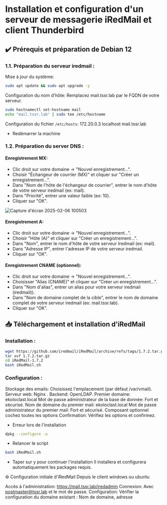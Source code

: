 # Installation et configuration d'un serveur de messagerie iRedMail et client Thunderbird

## ✔️ Prérequis et préparation de Debian 12

### 1.1. Préparation du serveur iredmail :
Mise à jour du système:
```bash
sudo apt update && sudo apt upgrade -y
```
Configuration du nom d'hôte: Remplacez mail.tssr.lab par le FQDN de votre serveur.

```bash
sudo hostnamectl set-hostname mail
echo "mail.tssr.lab" | sudo tee /etc/hostname
```

Configuration du fichier `/etc/hosts`:
172.20.0.3  localhost mail.tssr.lab

- Redémarrer la machine

### 1.2. Préparation du server DNS :

#### Enregistrement MX:

- Clic droit sur votre domaine -> "Nouvel enregistrement...".
- Choisir "Échangeur de courrier (MX)" et cliquer sur "Créer un enregistrement...".
- Dans "Nom de l'hôte de l'échangeur de courrier", entrer le nom d'hôte de votre serveur iredmail (ex: mail).
- Dans "Priorité", entrer une valeur faible (ex: 10).
- Cliquer sur "OK".

![Capture d'écran 2025-02-06 100503](https://github.com/user-attachments/assets/dbc7df65-deaa-4cd9-8c1e-47d0135c6176)


#### Enregistrement A:

- Clic droit sur votre domaine -> "Nouvel enregistrement...".
- Choisir "Hôte (A)" et cliquer sur "Créer un enregistrement...".
- Dans "Nom", entrer le nom d'hôte de votre serveur Iredmail (ex: mail).
- Dans "Adresse IP", entrer l'adresse IP de votre serveur iredmail.
- Cliquer sur "OK".

#### Enregistrement CNAME (optionnel):

- Clic droit sur votre domaine -> "Nouvel enregistrement...".
- Choisisser "Alias (CNAME)" et cliquer sur "Créer un enregistrement...".
- Dans "Nom d'alias", entrer un alias pour votre serveur iredmail (iredmail)).
- Dans "Nom de domaine complet de la cible", entrer le nom de domaine complet de votre serveur iredmail (ex: mail.tssr.lab).
- Cliquer sur "OK".

## 📥 Téléchargement et installation d'iRedMail

### Installation :

```bash
wget https://github.com/iredmail/iRedMail/archive/refs/tags/1.7.2.tar.gz
tar xvf 1.7.2.tar.gz
cd iRedMail-1.7.2
bash iRedMail.sh
```

### Configuration :

Stockage des emails: Choisissez l'emplacement (par défaut /var/vmail).
Serveur web: Nginx .
Backend: OpenLDAP.
Premier domaine: ekoloclast.local
Mot de passe administrateur de la base de donnée: Fort et sécurisé.
Nom de domaine du premier mail: ekoloclast.local
Mot de passe administrateur du premier mail: Fort et sécurisé.
Composant optionnel cochez toutes les options
Confirmation: Vérifiez les options et confirmez.
- Erreur lors de l'installation 
```bash
dpkg --configure -a
```
- Relancer le script 
```bash
bash iRedMail.sh
```
- Taper sur y pour continuer l'installation 
Il installera et configurera automatiquement les packages requis.

⚙️  Configuration initiale d'iRedMail
Depuis le client windows ou ubuntu

Accès à l'administration: https://mail.tssr.lab/iredadmin
Connexion: Avec postmaster@tssr.lab et le mot de passe.
Configuration:
Vérifier la configuration du domaine existant : Nom de domaine, adresse
